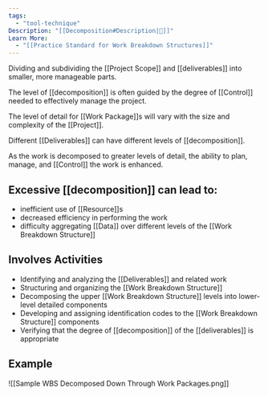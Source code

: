 ```yaml
---
tags:
  - "tool-technique"
Description: "[[Decomposition#Description|📝]]"
Learn More:
  - "[[Practice Standard for Work Breakdown Structures]]"
---
```

Dividing and subdividing the [[Project Scope]] and [[deliverables]] into smaller, more manageable parts.

The level of [[decomposition]] is often guided by the degree of [[Control]] needed to effectively manage the project.

The level of detail for [[Work Package]]s will vary with the size and complexity of the [[Project]].

Different [[Deliverables]] can have different levels of [[decomposition]].

As the work is decomposed to greater levels of detail, the ability to plan, manage, and [[Control]] the work is enhanced.
## Excessive [[decomposition]] can lead to:
- inefficient use of [[Resource]]s
- decreased efficiency in performing the work
- difficulty aggregating [[Data]] over different levels of the [[Work Breakdown Structure]]
## Involves Activities
- Identifying and analyzing the [[Deliverables]] and related work
- Structuring and organizing the [[Work Breakdown Structure]]
- Decomposing the upper [[Work Breakdown Structure]] levels into lower-level detailed components
- Developing and assigning identification codes to the [[Work Breakdown Structure]] components
- Verifying that the degree of [[decomposition]] of the [[deliverables]] is appropriate
## Example
![[Sample WBS Decomposed Down Through Work Packages.png]]